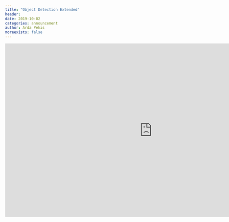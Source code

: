```yaml
---
title: "Object Detection Extended"
header:
date: 2019-10-02
categories: announcement
author: Arda Pekis
moreexists: false
---
```

<!--embedded slides should have width="640" height="389" -->
<iframe src="https://docs.google.com/presentation/d/e/2PACX-1vRY-_Y1gcs8klEd_pR7ZcZim_FGPHTxpVhh2N4E9itbQFazCa9gLrsZ4s_JlqzKnKm0RJhOJZ6TjXVD/embed?start=false&loop=false&delayms=3000" frameborder="0" width="960" height="569" allowfullscreen="true" mozallowfullscreen="true" webkitallowfullscreen="true"></iframe>
